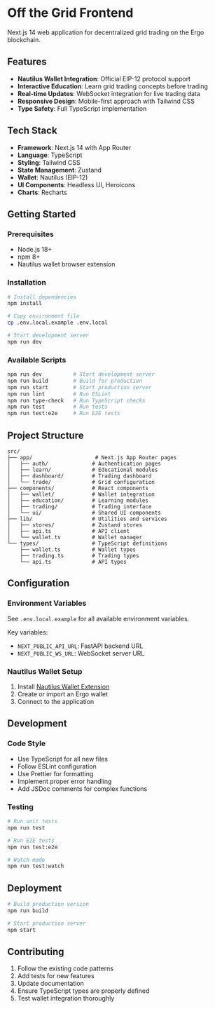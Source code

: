 # Off the Grid Frontend

Next.js 14 web application for decentralized grid trading on the Ergo blockchain.

## Features

- **Nautilus Wallet Integration**: Official EIP-12 protocol support
- **Interactive Education**: Learn grid trading concepts before trading
- **Real-time Updates**: WebSocket integration for live trading data
- **Responsive Design**: Mobile-first approach with Tailwind CSS
- **Type Safety**: Full TypeScript implementation

## Tech Stack

- **Framework**: Next.js 14 with App Router
- **Language**: TypeScript
- **Styling**: Tailwind CSS
- **State Management**: Zustand
- **Wallet**: Nautilus (EIP-12)
- **UI Components**: Headless UI, Heroicons
- **Charts**: Recharts

## Getting Started

### Prerequisites

- Node.js 18+ 
- npm 8+
- Nautilus wallet browser extension

### Installation

```bash
# Install dependencies
npm install

# Copy environment file
cp .env.local.example .env.local

# Start development server
npm run dev
```

### Available Scripts

```bash
npm run dev          # Start development server
npm run build        # Build for production
npm run start        # Start production server
npm run lint         # Run ESLint
npm run type-check   # Run TypeScript checks
npm run test         # Run tests
npm run test:e2e     # Run E2E tests
```

## Project Structure

```
src/
├── app/                    # Next.js App Router pages
│   ├── auth/              # Authentication pages
│   ├── learn/             # Educational modules
│   ├── dashboard/         # Trading dashboard
│   └── trade/             # Grid configuration
├── components/            # React components
│   ├── wallet/            # Wallet integration
│   ├── education/         # Learning modules
│   ├── trading/           # Trading interface
│   └── ui/                # Shared UI components
├── lib/                   # Utilities and services
│   ├── stores/            # Zustand stores
│   ├── api.ts             # API client
│   └── wallet.ts          # Wallet manager
└── types/                 # TypeScript definitions
    ├── wallet.ts          # Wallet types
    ├── trading.ts         # Trading types
    └── api.ts             # API types
```

## Configuration

### Environment Variables

See `.env.local.example` for all available environment variables.

Key variables:
- `NEXT_PUBLIC_API_URL`: FastAPI backend URL
- `NEXT_PUBLIC_WS_URL`: WebSocket server URL

### Nautilus Wallet Setup

1. Install [Nautilus Wallet Extension](https://chrome.google.com/webstore/detail/nautilus/gjlmehlldlphhljhpnlddaodbjjcchai)
2. Create or import an Ergo wallet
3. Connect to the application

## Development

### Code Style

- Use TypeScript for all new files
- Follow ESLint configuration
- Use Prettier for formatting
- Implement proper error handling
- Add JSDoc comments for complex functions

### Testing

```bash
# Run unit tests
npm run test

# Run E2E tests
npm run test:e2e

# Watch mode
npm run test:watch
```

## Deployment

```bash
# Build production version
npm run build

# Start production server
npm start
```

## Contributing

1. Follow the existing code patterns
2. Add tests for new features
3. Update documentation
4. Ensure TypeScript types are properly defined
5. Test wallet integration thoroughly